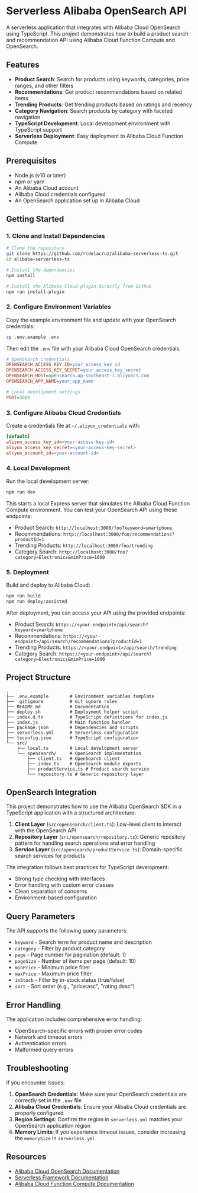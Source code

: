 # Serverless Alibaba OpenSearch API

A serverless application that integrates with Alibaba Cloud OpenSearch using TypeScript. This project demonstrates how to build a product search and recommendation API using Alibaba Cloud Function Compute and OpenSearch.

## Features

- **Product Search**: Search for products using keywords, categories, price ranges, and other filters
- **Recommendations**: Get product recommendations based on related items
- **Trending Products**: Get trending products based on ratings and recency
- **Category Navigation**: Search products by category with faceted navigation
- **TypeScript Development**: Local development environment with TypeScript support
- **Serverless Deployment**: Easy deployment to Alibaba Cloud Function Compute

## Prerequisites

- Node.js (v10 or later)
- npm or yarn
- An Alibaba Cloud account
- Alibaba Cloud credentials configured
- An OpenSearch application set up in Alibaba Cloud

## Getting Started

### 1. Clone and Install Dependencies

```bash
# Clone the repository
git clone https://github.com/rcdelacruz/alibaba-serverless-ts.git
cd alibaba-serverless-ts

# Install the dependencies 
npm install

# Install the Alibaba Cloud plugin directly from GitHub
npm run install-plugin
```

### 2. Configure Environment Variables

Copy the example environment file and update with your OpenSearch credentials:

```bash
cp .env.example .env
```

Then edit the `.env` file with your Alibaba Cloud OpenSearch credentials:

```ini
# OpenSearch credentials
OPENSEARCH_ACCESS_KEY_ID=your_access_key_id
OPENSEARCH_ACCESS_KEY_SECRET=your_access_key_secret
OPENSEARCH_HOST=opensearch.ap-southeast-1.aliyuncs.com
OPENSEARCH_APP_NAME=your_app_name

# Local development settings
PORT=3000
```

### 3. Configure Alibaba Cloud Credentials

Create a credentials file at `~/.aliyun_credentials` with:

```ini
[default]
aliyun_access_key_id=<your-access-key-id>
aliyun_access_key_secret=<your-access-key-secret>
aliyun_account_id=<your-account-id>
```

### 4. Local Development

Run the local development server:

```bash
npm run dev
```

This starts a local Express server that simulates the Alibaba Cloud Function Compute environment. You can test your OpenSearch API using these endpoints:

- Product Search: `http://localhost:3000/foo?keyword=smartphone`
- Recommendations: `http://localhost:3000/foo/recommendations?productId=1`
- Trending Products: `http://localhost:3000/foo/trending`
- Category Search: `http://localhost:3000/foo?category=Electronics&minPrice=1000`

### 5. Deployment

Build and deploy to Alibaba Cloud:

```bash
npm run build
npm run deploy:assisted
```

After deployment, you can access your API using the provided endpoints:

- Product Search: `https://<your-endpoint>/api/search?keyword=smartphone`
- Recommendations: `https://<your-endpoint>/api/search/recommendations?productId=1`
- Trending Products: `https://<your-endpoint>/api/search/trending`
- Category Search: `https://<your-endpoint>/api/search?category=Electronics&minPrice=1000`

## Project Structure

```
.
├── .env.example        # Environment variables template
├── .gitignore          # Git ignore rules
├── README.md           # Documentation
├── deploy.sh           # Deployment helper script
├── index.d.ts          # TypeScript definitions for index.js
├── index.js            # Main function handler
├── package.json        # Dependencies and scripts
├── serverless.yml      # Serverless configuration
├── tsconfig.json       # TypeScript configuration
└── src/
    ├── local.ts        # Local development server
    └── opensearch/     # OpenSearch implementation
        ├── client.ts   # OpenSearch client
        ├── index.ts    # OpenSearch module exports
        ├── productService.ts # Product search service
        └── repository.ts # Generic repository layer
```

## OpenSearch Integration

This project demonstrates how to use the Alibaba OpenSearch SDK in a TypeScript application with a structured architecture:

1. **Client Layer** (`src/opensearch/client.ts`): Low-level client to interact with the OpenSearch API
2. **Repository Layer** (`src/opensearch/repository.ts`): Generic repository pattern for handling search operations and error handling
3. **Service Layer** (`src/opensearch/productService.ts`): Domain-specific search services for products

The integration follows best practices for TypeScript development:

- Strong type checking with interfaces
- Error handling with custom error classes
- Clean separation of concerns
- Environment-based configuration

## Query Parameters

The API supports the following query parameters:

- `keyword` - Search term for product name and description
- `category` - Filter by product category
- `page` - Page number for pagination (default: 1)
- `pageSize` - Number of items per page (default: 10)
- `minPrice` - Minimum price filter
- `maxPrice` - Maximum price filter
- `inStock` - Filter by in-stock status (true/false)
- `sort` - Sort order (e.g., "price:asc", "rating:desc")

## Error Handling

The application includes comprehensive error handling:

- OpenSearch-specific errors with proper error codes
- Network and timeout errors
- Authentication errors
- Malformed query errors

## Troubleshooting

If you encounter issues:

1. **OpenSearch Credentials**: Make sure your OpenSearch credentials are correctly set in the `.env` file
2. **Alibaba Cloud Credentials**: Ensure your Alibaba Cloud credentials are properly configured
3. **Region Settings**: Confirm the region in `serverless.yml` matches your OpenSearch application region
4. **Memory Limits**: If you experience timeout issues, consider increasing the `memorySize` in `serverless.yml`

## Resources

- [Alibaba Cloud OpenSearch Documentation](https://www.alibabacloud.com/help/product/29102.htm)
- [Serverless Framework Documentation](https://www.serverless.com/framework/docs/)
- [Alibaba Cloud Function Compute Documentation](https://www.alibabacloud.com/help/product/50980.htm)
